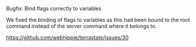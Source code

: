 Bugfix: Bind flags correctly to variables

We fixed the binding of flags to variables as this had been bound to the root
command instead of the server command where it belongs to.

https://github.com/webhippie/terrastate/issues/30
